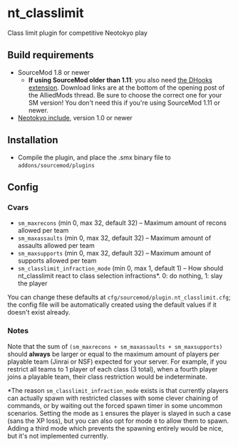 # nt_classlimit
Class limit plugin for competitive Neotokyo play

## Build requirements
* SourceMod 1.8 or newer
  * **If using SourceMod older than 1.11**: you also need [the DHooks extension](https://forums.alliedmods.net/showpost.php?p=2588686). Download links are at the bottom of the opening post of the AlliedMods thread. Be sure to choose the correct one for your SM version! You don't need this if you're using SourceMod 1.11 or newer.
* [Neotokyo include](https://github.com/softashell/sourcemod-nt-include), version 1.0 or newer

## Installation
* Compile the plugin, and place the .smx binary file to `addons/sourcemod/plugins`

## Config
### Cvars
* `sm_maxrecons` (min 0, max 32, default 32) – Maximum amount of recons allowed per team
* `sm_maxassaults` (min 0, max 32, default 32) – Maximum amount of assaults allowed per team
* `sm_maxsupports` (min 0, max 32, default 32) – Maximum amount of supports allowed per team
* `sm_classlimit_infraction_mode` (min 0, max 1, default 1) – How should nt_classlimit react to class selection infractions\*. 0: do nothing, 1: slay the player

You can change these defaults at `cfg/sourcemod/plugin.nt_classlimit.cfg`; the config file will be automatically created using the default values if it doesn't exist already.

### Notes
Note that the sum of `(sm_maxrecons + sm_maxassaults + sm_maxsupports)` should **always** be larger or equal to the maximum amount of players per playable team (Jinrai or NSF) expected for your server. For example, if you restrict all teams to 1 player of each class (3 total), when a fourth player joins a playable team, their class restriction would be indeterminate.

\*The reason `sm_classlimit_infraction_mode` exists is that currently players can actually spawn with restricted classes with some clever chaining of commands, or by waiting out the forced spawn timer in some uncommon scenarios. Setting the mode as `1` ensures the player is slayed in such a case (sans the XP loss), but you can also opt for mode `0` to allow them to spawn. Adding a third mode which prevents the spawning entirely would be nice, but it's not implemented currently.
